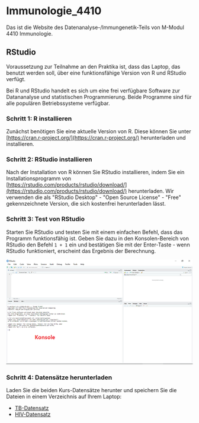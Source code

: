 # Immunologie_4410

Das ist die Website des Datenanalyse-/Immungenetik-Teils von M-Modul 4410 Immunologie.

## RStudio

Voraussetzung zur Teilnahme an den Praktika ist, dass das Laptop, das benutzt werden soll, über eine funktionsfähige Version von R und RStudio verfügt.

Bei R und RStudio handelt es sich um eine frei verfügbare Software zur Datananalyse und statistischen Programmierung. Beide Programme sind für alle populären Betriebssysteme verfügbar.

### Schritt 1: R installieren

Zunächst benötigen Sie eine aktuelle Version von R. Diese können Sie unter [https://cran.r-project.org/](https://cran.r-project.org/) herunterladen und installieren.

### Schritt 2: RStudio installieren

Nach der Installation von R können Sie RStudio installieren, indem Sie ein Installationsprogramm von [https://rstudio.com/products/rstudio/download/](https://rstudio.com/products/rstudio/download/) herunterladen. Wir verwenden die als "RStudio Desktop" - "Open Source License" - "Free" gekennzeichnete Version, die sich kostenfrei herunterladen lässt.

### Schritt 3: Test von RStudio

Starten Sie RStudio und testen Sie mit einem einfachen Befehl, dass das Programm funktionsfähig ist. Geben Sie dazu in den Konsolen-Bereich von RStudio den Befehl `1 + 1` ein und bestätigen Sie mit der Enter-Taste - wenn RStudio funktioniert, erscheint das Ergebnis der Berechnung.

![R Studio Screenshot](https://github.com/DiltheyLab/Immunologie_4410/blob/master/RStudio%20Screenshot.png "R Studio Screenshot")

### Schritt 4: Datensätze herunterladen

Laden Sie die beiden Kurs-Datensätze herunter und speichern Sie die Dateien in einem Verzeichnis auf Ihrem Laptop:
- [TB-Datensatz](https://raw.githubusercontent.com/DiltheyLab/Immunologie_4410/master/data_TB.txt)
- [HIV-Datensatz](https://raw.githubusercontent.com/DiltheyLab/Immunologie_4410/master/data_HIV.txt)
